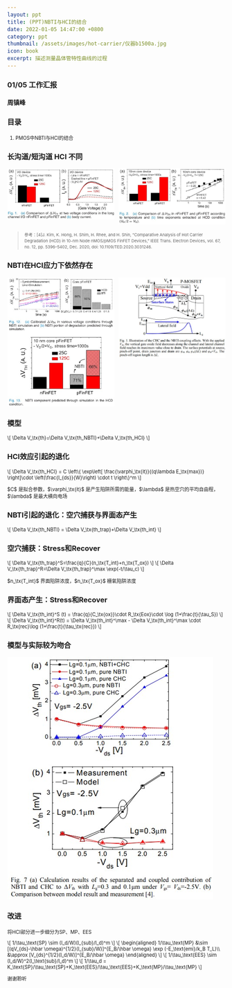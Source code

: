 ```yaml
---
layout: ppt
title: (PPT)NBTI与HCI的结合
date: 2022-01-05 14:47:00 +0800
category: ppt
thumbnail: /assets/images/hot-carrier/仪器b1500a.jpg
icon: book
excerpt: 描述测量晶体管特性曲线的过程
---
```


<style>
    .twocolumn {
      display: grid;
      grid-template-columns: 1fr 1fr;
      grid-gap: 10px;
      text-align: center;
    }
    p {
      font-size: 80%;
      text-align: left;
    }
    table, ul, ol {
      font-size: 80%;
    }
</style>

<div class="reveal">
  <div class="slides">
    <!-- 标题 -->
    <section>
      <h3>01/05 工作汇报</h3>
      <h4>周镇峰</h4>
    </section>
    <section>
      <h3>目录</h3>
      <ol>
        <li>PMOS中NBTI与HCI的结合</li>
      </ol>
    </section>
    <!-- 物理模型 -->
    <section>
        <section>
            <h3>长沟道/短沟道 HCI 不同</h3>
            <div class="twocolumn">
                <div>
                    <img src="/assets/images/hot-carrier/短沟道的热载流子退化.jpg"><!--命名错误，实际为长沟道-->
                </div>
                <div>
                    <img src="/assets/images/hot-carrier/长沟道的热载流子退化.jpg">
                </div>
            </div>
            <blockquote>
            <p><small>
            参考：[4]J. Kim, K. Hong, H. Shim, H. Rhee, and H. Shin, “Comparative Analysis of Hot Carrier Degradation (HCD) in 10-nm Node nMOS/pMOS FinFET Devices,” IEEE Trans. Electron Devices, vol. 67, no. 12, pp. 5396–5402, Dec. 2020, doi: 10.1109/TED.2020.3031246.<br>
            </small></p>
            </blockquote>
        </section>
        <section>
            <h3>NBTI在HCI应力下依然存在</h3>
            <div class="twocolumn">
                <div>
                    <img src="/assets/images/hot-carrier/NBTI在HCD中的占比2.jpg">
                </div>
                <div>
                    <img src="/assets/images/hot-carrier/Fig.%201.%20Illustration%20of%20the%20CHC%20and%20the%20NBTI%20coupling%20effects.%20.jpg">
                </div>
            </div>
        </section>
    </section>
    <section>
        <section>
        <h3>模型</h3>
        <p>
        \[
            \Delta V_\tx{th}=\Delta V_\tx{th_NBTI}+\Delta V_\tx{th_HCI}
        \]
        </p>
        </section>
        <section>
            <h3>HCI效应引起的退化</h3>
            <p>
            \[
                \Delta V_\tx{th_HCI} = C \left\{ \exp\left[ \frac{\varphi_\tx{it}}{(q\lambda E_\tx{max})} \right]\cdot \left(\frac{I_{ds}}{W}\right) \cdot t \right\}^m
            \]
            </p>
            <p>$C$ 是拟合参数，$\varphi_\tx{it}$ 是产生陷阱所需的能量，$\lambda$ 是热空穴的平均自由程，$\lambda$ 是最大横向电场</p>
        </section>
        <section>
            <h3>NBTI引起的退化：空穴捕获与界面态产生</h3>
            <p>
            \[
                \Delta V_\tx{th_NBTI} = \Delta V_\tx{th_trap}+\Delta V_\tx{th_int}
            \]
            </p>
        </section>
        <section>
            <h3>空穴捕获：Stress和Recover</h3>
            <p>
            \[
                \Delta V_\tx{th_trap}^S=\frac{q}{C}(n_\tx{T_int}+n_\tx{T_ox})
            \]
            \[
                \Delta V_\tx{th_trap}^R=\Delta V_\tx{th_trap}^\max \exp(-t/\tau_c)
            \]
            </p>
            <p>$n_\tx{T_int}$ 界面陷阱浓度，$n_\tx{T_ox}$ 栅氧陷阱浓度</p>
        </section>
        <section>
            <h3>界面态产生：Stress和Recover</h3>
            <p>
            \[
                \Delta V_\tx{th_int}^S (t) = \frac{q}{C_\tx{ox}}\cdot R_\tx{Eox}\cdot \log (1+\frac{t}{\tau_S})
            \]
            \[
                \Delta V_\tx{th_int}^R(t) = \Delta V_\tx{th_int}^\max - \Delta V_\tx{th_int}^\max \cdot R_\tx{rec}\log (1+\frac{t}{\tau_\tx{rec}})
            \]
            </p>
            <p>
        </section>
        <section>
            <h3>模型与实际较为吻合</h3>
            <img src="/assets/images/hot-carrier/Fig.%207%20(a)%20Calculation%20results%20of%20the%20separated%20and%20coupled%20contribution%20of%20NBTI%20and%20CHC%20.jpg">
        </section>
        <section>
            <h3>改进</h3>
            <p>将HCI部分进一步细分为SP、MP、EES</p>
            <p>
            \[
                1/\tau_\text{SP} \sim (I_d/W)(I_{sub}/I_d)^m
            \]
            \[
                \begin{aligned}
                1/\tau_\text{MP} &\sim [(qV_{ds}-\hbar \omega)^{1/2}(I_{sub}/W)]^{E_B/\hbar \omega} \exp (-E_\text{emi}/k_B T_L)\\
                &\approx [V_{ds}^{1/2}(I_d/W)]^{E_B/\hbar \omega}
                \end{aligned}
            \]
            \[
                1/\tau_\text{EES} \sim (I_d/W)^2(I_\text{sub}/I_d)^m
            \]
            \[
                1/\tau_d = K_\text{SP}/\tau_\text{SP}+K_\text{EES}/\tau_\text{EES}+K_\text{MP}/\tau_\text{MP}
            \]
            </p>
        </section>
    </section>
    <section>
      <p>谢谢聆听</p>
    </section>
  </div>
</div>